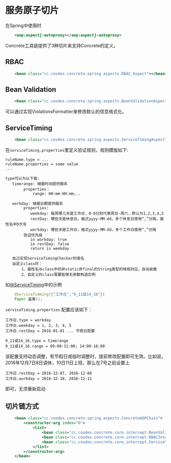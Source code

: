 # 服务原子切片

在Spring中使用时
```xml
    <aop:aspectj-autoproxy></aop:aspectj-autoproxy>
```

Concrete工具链提供了3种切片来支持Concrete的定义。

## RBAC

```xml
    <bean class="cc.coodex.concrete.spring.aspects.RBAC_Aspect"></bean>
```

## Bean Validation

```xml
    <bean class="cc.coodex.concrete.spring.aspects.BeanValidationAspect"></bean>
```
可以通过实现ViolationsFormatter来修改默认的信息格式化。

## ServiceTiming

```xml
    <bean class="cc.coodex.concrete.spring.aspects.ServiceTimingAspect"></bean>
```
在`serviceTiming.properties`里定义验证规则，规则模版如下:

    ruleName.type = ... 
    ruleName.properties = some value
    ...
    
    type可以为以下值:
       timerange: 根据时间提供服务
            properties：
                range: HH:mm-HH:mm;..
                     
       workday: 根据日期提供服务
            properties:
               weekday: 每周哪几天是工作日，0-6分别代表周日-周六，默认为1,2,3,4,5
               restDay: 哪些天是休息日，格式yyyy-MM-dd，多个休息日使用“,”分隔，属性名中D大写
               workday: 哪些天是工作日，格式yyyy-MM-dd，多个工作日使用“,”分隔
            验证优先级
               in workday: true
               in restDay: false
               return is weekday
               
       自己实现ServiceTimingChecker的类名
       自定义class时：
           1、属性名与class中的非static非final的String类型的域相对应，自动装载
           2、自定义的class需要能够无参数构造实例

如[@ServiceTiming](../定义/ServiceTiming.md)中的示例
```java
    @ServiceTimming({"工作日","9_11或14_16"})
    Paper 盖章();
```

`serviceTiming.properties` 配置应该如下：
    
    工作日.type = workday
    工作日.weekday = 1, 2, 3, 4, 5
    工作日.restDay = 2016-01-01 ... 节假日配置
    
    9_11或14_16.type = timerange
    9_11或14_16.range = 09:00-11:00; 14:00-16:00
    
该配置支持动态调整，有节假日或临时调整时，提前修改配置即可生效。比如说，2016年12月7日8日调休，10日11日上班，那么在7号之前设置上

    工作日.restDay = 2016-12-07, 2016-12-08
    工作日.workday = 2016-12-10, 2016-12-11

即可，无须重新启动
    

## 切片链方式

```xml
    <bean class="cc.coodex.concrete.spring.aspects.ConcreteAOPChain">
        <constructor-arg index="0">
            <list>
                <bean class="cc.coodex.concrete.core.intercept.BeanValidationInterceptor"></bean>
                <bean class="cc.coodex.concrete.core.intercept.RBACInterceptor"></bean>
                <bean class="cc.coodex.concrete.core.intercept.ServiceTimingInterceptor"></bean>
            </list>
        </constructor-arg>
    </bean>
```
